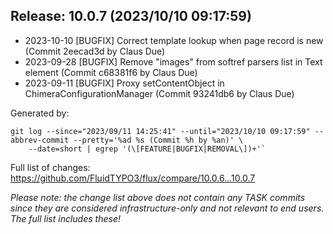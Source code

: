 ## Release: 10.0.7 (2023/10/10 09:17:59)

* 2023-10-10 [BUGFIX] Correct template lookup when page record is new (Commit 2eecad3d by Claus Due)
* 2023-09-28 [BUGFIX] Remove "images" from softref parsers list in Text element (Commit c68381f6 by Claus Due)
* 2023-09-11 [BUGFIX] Proxy setContentObject in ChimeraConfigurationManager (Commit 93241db6 by Claus Due)

Generated by:

```
git log --since="2023/09/11 14:25:41" --until="2023/10/10 09:17:59" --abbrev-commit --pretty='%ad %s (Commit %h by %an)' \
    --date=short | egrep '(\[FEATURE|BUGFIX|REMOVAL\])+'`
```

Full list of changes: https://github.com/FluidTYPO3/flux/compare/10.0.6...10.0.7

*Please note: the change list above does not contain any TASK commits since they are considered 
infrastructure-only and not relevant to end users. The full list includes these!*

